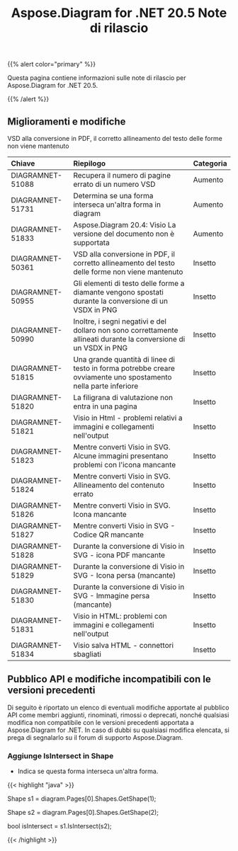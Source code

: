 ﻿---
title: Aspose.Diagram for .NET 20.5 Note di rilascio
type: docs
weight: 30
url: /it/net/aspose-diagram-for-net-20-5-release-notes/
---
{{% alert color="primary" %}} 

Questa pagina contiene informazioni sulle note di rilascio per Aspose.Diagram for .NET 20.5.

{{% /alert %}} 
## **Miglioramenti e modifiche**
VSD alla conversione in PDF, il corretto allineamento del testo delle forme non viene mantenuto

|**Chiave**|**Riepilogo**|**Categoria**|
|:- |:- |:- |
|DIAGRAMNET-51088|Recupera il numero di pagine errato di un numero VSD|Aumento|
|DIAGRAMNET-51731|Determina se una forma interseca un'altra forma in diagram|Aumento|
|DIAGRAMNET-51833|Aspose.Diagram 20.4: Visio La versione del documento non è supportata|Aumento|
|DIAGRAMNET-50361|VSD alla conversione in PDF, il corretto allineamento del testo delle forme non viene mantenuto|Insetto|
|DIAGRAMNET-50955|Gli elementi di testo delle forme a diamante vengono spostati durante la conversione di un VSDX in PNG|Insetto|
|DIAGRAMNET-50990|Inoltre, i segni negativi e del dollaro non sono correttamente allineati durante la conversione di un VSDX in PNG|Insetto|
|DIAGRAMNET-51815|Una grande quantità di linee di testo in forma potrebbe creare ovviamente uno spostamento nella parte inferiore|Insetto|
|DIAGRAMNET-51820|La filigrana di valutazione non entra in una pagina|Insetto|
|DIAGRAMNET-51821|Visio in Html - problemi relativi a immagini e collegamenti nell'output|Insetto|
|DIAGRAMNET-51823|Mentre converti Visio in SVG. Alcune immagini presentano problemi con l'icona mancante|Insetto|
|DIAGRAMNET-51824|Mentre converti Visio in SVG. Allineamento del contenuto errato|Insetto|
|DIAGRAMNET-51826|Mentre converti Visio in SVG. Icona mancante|Insetto|
|DIAGRAMNET-51827|Mentre converti Visio in SVG - Codice QR mancante|Insetto|
|DIAGRAMNET-51828|Durante la conversione di Visio in SVG - icona PDF mancante|Insetto|
|DIAGRAMNET-51829|Durante la conversione di Visio in SVG - Icona persa (mancante)|Insetto|
|DIAGRAMNET-51830|Durante la conversione di Visio in SVG - Immagine persa (mancante)|Insetto|
|DIAGRAMNET-51831|Visio in HTML: problemi con immagini e collegamenti nell'output|Insetto|
|DIAGRAMNET-51834|Visio salva HTML - connettori sbagliati|Insetto|

## **Pubblico API e modifiche incompatibili con le versioni precedenti**
Di seguito è riportato un elenco di eventuali modifiche apportate al pubblico API come membri aggiunti, rinominati, rimossi o deprecati, nonché qualsiasi modifica non compatibile con le versioni precedenti apportata a Aspose.Diagram for .NET. In caso di dubbi su qualsiasi modifica elencata, si prega di segnalarlo su il forum di supporto Aspose.Diagram.
### **Aggiunge IsIntersect in Shape**
- Indica se questa forma interseca un'altra forma.

{{< highlight "java" >}}

Shape s1 = diagram.Pages[0].Shapes.GetShape(1);

Shape s2 = diagram.Pages[0].Shapes.GetShape(2);

bool isIntersect = s1.IsIntersect(s2);

{{< /highlight >}}



